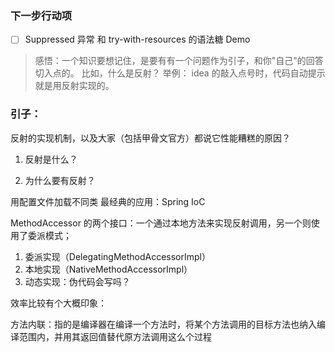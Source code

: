 
### 下一步行动项
- [ ] Suppressed 异常 和 try-with-resources 的语法糖 Demo

> 感悟：一个知识要想记住，是要有有一个问题作为引子，和你"自己"的回答切入点的。
> 比如，什么是反射？ 举例： idea 的敲入点号时，代码自动提示就是用反射实现的。
>

### 引子：

反射的实现机制，以及大家（包括甲骨文官方）都说它性能糟糕的原因？

1. 反射是什么？ 


2. 为什么要有反射？

用配置文件加载不同类
最经典的应用：Spring IoC

MethodAccessor 的两个接口：一个通过本地方法来实现反射调用，另一个则使用了委派模式；

1. 委派实现（DelegatingMethodAccessorImpl）
2. 本地实现（NativeMethodAccessorImpl）
3. 动态实现：伪代码会写吗？

效率比较有个大概印象：

方法内联：指的是编译器在编译一个方法时，将某个方法调用的目标方法也纳入编译范围内，并用其返回值替代原方法调用这么个过程